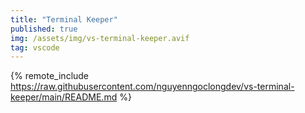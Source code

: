 ```yaml
---
title: "Terminal Keeper"
published: true
img: /assets/img/vs-terminal-keeper.avif
tag: vscode
---
```


{% remote_include https://raw.githubusercontent.com/nguyenngoclongdev/vs-terminal-keeper/main/README.md %}
